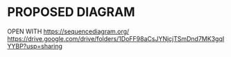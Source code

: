 # PROPOSED DIAGRAM

OPEN WITH https://sequencediagram.org/
https://drive.google.com/drive/folders/1DoFF98aCsJYNjcjTSmDnd7MK3gqIYYBP?usp=sharing